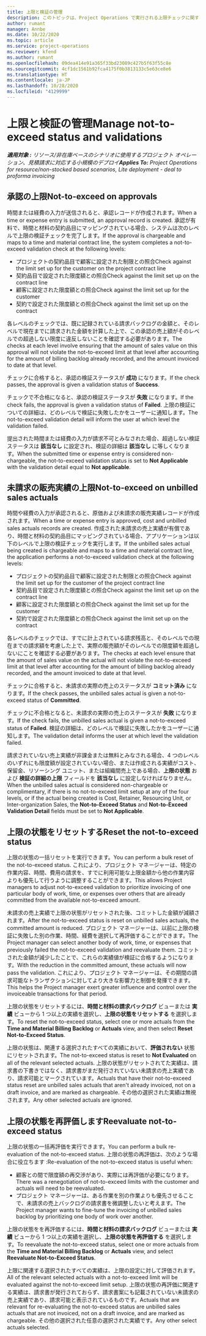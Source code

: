 ```yaml
---
title: 上限と検証の管理
description: このトピックは、Project Operations で実行される上限チェックに関する情報を提供します。
author: rumant
manager: Annbe
ms.date: 10/22/2020
ms.topic: article
ms.service: project-operations
ms.reviewer: kfend
ms.author: rumant
ms.openlocfilehash: 09dea414e91a365f33bd23089c427b5f63f55c8e
ms.sourcegitcommit: 4cf1dc1561b92fca4175f0b3813133c5e63ce8e6
ms.translationtype: HT
ms.contentlocale: ja-JP
ms.lasthandoff: 10/28/2020
ms.locfileid: "4129999"
---
```

# <a name="manage-not-to-exceed-status-and-validations"></a><span data-ttu-id="31cbe-103">上限と検証の管理</span><span class="sxs-lookup"><span data-stu-id="31cbe-103">Manage not-to-exceed status and validations</span></span> 

<span data-ttu-id="31cbe-104">_**適用対象 :** リソース/非在庫ベースのシナリオに使用するプロジェクト オペレーション、見積請求に対応する小規模のデプロイ_</span><span class="sxs-lookup"><span data-stu-id="31cbe-104">_**Applies To:** Project Operations for resource/non-stocked based scenarios, Lite deployment - deal to proforma invoicing_</span></span>

## <a name="not-to-exceed-on-approvals"></a><span data-ttu-id="31cbe-105">承認の上限</span><span class="sxs-lookup"><span data-stu-id="31cbe-105">Not-to-exceed on approvals</span></span>

<span data-ttu-id="31cbe-106">時間または経費の入力が送信されると、承認レコードが作成されます。</span><span class="sxs-lookup"><span data-stu-id="31cbe-106">When a time or expense entry is submitted, an approval record is created.</span></span> <span data-ttu-id="31cbe-107">承認が有料で、時間と材料の契約品目にマッピングされている場合、システムは次のレベルで上限の検証チェックを完了します。</span><span class="sxs-lookup"><span data-stu-id="31cbe-107">If the approval is chargeable and maps to a time and material contract line, the system completes a not-to-exceed validation check at the following levels:</span></span>

  - <span data-ttu-id="31cbe-108">プロジェクトの契約品目で顧客に設定された制限との照合</span><span class="sxs-lookup"><span data-stu-id="31cbe-108">Check against the limit set up for the customer on the project contract line</span></span>
  - <span data-ttu-id="31cbe-109">契約品目で設定された限度額との照合</span><span class="sxs-lookup"><span data-stu-id="31cbe-109">Check against the limit set up on the contract line</span></span>
  - <span data-ttu-id="31cbe-110">顧客に設定された限度額との照合</span><span class="sxs-lookup"><span data-stu-id="31cbe-110">Check against the limit set up for the customer</span></span>
  - <span data-ttu-id="31cbe-111">契約で設定された限度額との照合</span><span class="sxs-lookup"><span data-stu-id="31cbe-111">Check against the limit set up on the contract</span></span>

<span data-ttu-id="31cbe-112">各レベルのチェックでは、既に記録されている請求バックログの金額と、そのレベルで現在までに請求された金額を計算した上で、この承認の売上額がそのレベルでの超過しない限度に違反しないことを確認する必要があります。</span><span class="sxs-lookup"><span data-stu-id="31cbe-112">The checks at each level involve ensuring that the amount of sales value on this approval will not violate the not-to-exceed limit at that level after accounting for the amount of billing backlog already recorded, and the amount invoiced to date at that level.</span></span>

<span data-ttu-id="31cbe-113">チェックに合格すると、承認の検証ステータスが **成功** になります。</span><span class="sxs-lookup"><span data-stu-id="31cbe-113">If the check passes, the approval is given a validation status of **Success**.</span></span>

<span data-ttu-id="31cbe-114">チェックで不合格になると、承認の検証ステータスが **失敗** になります。</span><span class="sxs-lookup"><span data-stu-id="31cbe-114">If the check fails, the approval is given a validation status of **Failed**.</span></span> <span data-ttu-id="31cbe-115">上限の検証についての詳細は、どのレベルで検証に失敗したかをユーザーに通知します。</span><span class="sxs-lookup"><span data-stu-id="31cbe-115">The not-to-exceed validation detail will inform the user at which level the validation failed.</span></span>

<span data-ttu-id="31cbe-116">提出された時間または経費の入力が請求不可とみなされた場合、超過しない検証ステータスは **該当なし** に設定され、検証の詳細は **該当なし** に等しくなります。</span><span class="sxs-lookup"><span data-stu-id="31cbe-116">When the submitted time or expense entry is considered non-chargeable, the not-to-exceed validation status is set to **Not Applicable** with the validation detail equal to **Not applicable**.</span></span>

## <a name="not-to-exceed-on-unbilled-sales-actuals"></a><span data-ttu-id="31cbe-117">未請求の販売実績の上限</span><span class="sxs-lookup"><span data-stu-id="31cbe-117">Not-to-exceed on unbilled sales actuals</span></span>

<span data-ttu-id="31cbe-118">時間や経費の入力が承認されると、原価および未請求の販売実績レコードが作成されます。</span><span class="sxs-lookup"><span data-stu-id="31cbe-118">When a time or expense entry is approved, cost and unbilled sales actuals records are created.</span></span> <span data-ttu-id="31cbe-119">作成された未請求の売上実績が有償であり、時間と材料の契約品目にマッピングされている場合、アプリケーションは以下のレベルで上限の検証チェックを実行します。</span><span class="sxs-lookup"><span data-stu-id="31cbe-119">If the unbilled sales actual being created is chargeable and maps to a time and material contract line, the application performs a not-to-exceed validation check at the following levels:</span></span>

  - <span data-ttu-id="31cbe-120">プロジェクトの契約品目で顧客に設定された制限との照合</span><span class="sxs-lookup"><span data-stu-id="31cbe-120">Check against the limit set up for the customer of the project contract line</span></span>
  - <span data-ttu-id="31cbe-121">契約品目で設定された限度額との照合</span><span class="sxs-lookup"><span data-stu-id="31cbe-121">Check against the limit set up on the contract line</span></span>
  - <span data-ttu-id="31cbe-122">顧客に設定された限度額との照合</span><span class="sxs-lookup"><span data-stu-id="31cbe-122">Check against the limit set up for the customer</span></span>
  - <span data-ttu-id="31cbe-123">契約で設定された限度額との照合</span><span class="sxs-lookup"><span data-stu-id="31cbe-123">Check against the limit set up on the contract</span></span>

<span data-ttu-id="31cbe-124">各レベルのチェックでは、すでに計上されている請求残高と、そのレベルでの現在までの請求額を考慮した上で、実際の販売額がそのレベルでの限度額を超過しないにことを確認する必要があります。</span><span class="sxs-lookup"><span data-stu-id="31cbe-124">The checks at each level ensure that the amount of sales value on the actual will not violate the not-to-exceed limit at that level after accounting for the amount of billing backlog already recorded, and the amount invoiced to date at that level.</span></span>

<span data-ttu-id="31cbe-125">チェックに合格すると、未請求の実際の売上のステータスが **コミット済み** になります。</span><span class="sxs-lookup"><span data-stu-id="31cbe-125">If the check passes, the unbilled sales actual is given a not-to-exceed status of **Committed**.</span></span>

<span data-ttu-id="31cbe-126">チェックに不合格となると、未請求の実際の売上のステータスが **失敗** になります。</span><span class="sxs-lookup"><span data-stu-id="31cbe-126">If the check fails, the unbilled sales actual is given a not-to-exceed status of **Failed**.</span></span> <span data-ttu-id="31cbe-127">検証の詳細は、どのレベルで検証に失敗したかをユーザーに通知します。</span><span class="sxs-lookup"><span data-stu-id="31cbe-127">The validation detail informs the user at which level the validation failed.</span></span>

<span data-ttu-id="31cbe-128">請求されていない売上実績が非課金または無料とみなされる場合、4 つのレベルのいずれにも限度額が設定されていない場合、または作成される実績がコスト、保留金、リソーシング ユニット、または組織間売上である場合、**上限の状態** および **検証の詳細の上限** フィールドを **該当なし** に設定しなければなりません。</span><span class="sxs-lookup"><span data-stu-id="31cbe-128">When the unbilled sales actual is considered non-chargeable or complimentary, if there is no not-to-exceed limit setup at any of the four levels, or if the actual being created is Cost, Retainer, Resourcing Unit, or Inter-organization Sales, the **Not-to-Exceed Status** and **Not-to-Exceed Validation Detail** fields must be set to **Not Applicable**.</span></span>

## <a name="reset-the-not-to-exceed-status"></a><span data-ttu-id="31cbe-129">上限の状態をリセットする</span><span class="sxs-lookup"><span data-stu-id="31cbe-129">Reset the not-to-exceed status</span></span>

<span data-ttu-id="31cbe-130">上限の状態の一括リセットを実行できます。</span><span class="sxs-lookup"><span data-stu-id="31cbe-130">You can perform a bulk reset of the not-to-exceed status.</span></span> <span data-ttu-id="31cbe-131">これにより、プロジェクト マネージャーは、特定の作業内容、時間、費用の請求を、すでに利用可能な上限金額から他の作業内容よりも優先して行うように調整することができます。</span><span class="sxs-lookup"><span data-stu-id="31cbe-131">This allows Project managers to adjust not-to-exceed validation to prioritize invoicing of one particular body of work, time, or expenses over others that are already committed from the available not-to-exceed amount.</span></span>

<span data-ttu-id="31cbe-132">未請求の売上実績で上限の状態がリセットされた後、コミットした金額が減額されます。</span><span class="sxs-lookup"><span data-stu-id="31cbe-132">After the not-to-exceed status is reset on unbilled sales actuals, the committed amount is reduced.</span></span> <span data-ttu-id="31cbe-133">プロジェクト マネージャーは、以前に上限の検証に失敗した別の作業、時間、経費を選択して再評価することができます。</span><span class="sxs-lookup"><span data-stu-id="31cbe-133">The Project manager can select another body of work, time, or expenses that previously failed the not-to-exceed validation and reevaluate them.</span></span> <span data-ttu-id="31cbe-134">コミットされた金額が減少したことで、これらの実績値が検証に合格するようになります。</span><span class="sxs-lookup"><span data-stu-id="31cbe-134">With the reduction in the committed amount, these actuals will now pass the validation.</span></span> <span data-ttu-id="31cbe-135">これにより、プロジェクト マネージャーは、その期間の請求可能なトランザクションに対してより大きな影響力と制御を発揮できます。</span><span class="sxs-lookup"><span data-stu-id="31cbe-135">This helps the Project manager exert greater influence and control over the invoiceable transactions for that period.</span></span>

<span data-ttu-id="31cbe-136">上限の状態をリセットするには、**時間と材料の請求バックログ** ビューまたは **実績** ビューから 1 つ以上の実績を選択し、**上限の状態をリセットする** を選択します。</span><span class="sxs-lookup"><span data-stu-id="31cbe-136">To reset the not-to-exceed status, select one or more actuals from the **Time and Material Billing Backlog** or **Actuals** view, and then select **Reset Not-to-Exceed Status**.</span></span>

<span data-ttu-id="31cbe-137">上限の状態は、関連する選択されたすべての実績において、**評価されない** 状態にリセットされます。</span><span class="sxs-lookup"><span data-stu-id="31cbe-137">The not-to-exceed status is reset to **Not Evaluated** on all of the relevant selected actuals.</span></span> <span data-ttu-id="31cbe-138">上限の状態がリセットされてた実績は、請求書の下書きではなく、請求書がまだ発行されていない未請求の売上実績であり、請求可能とマークされています。</span><span class="sxs-lookup"><span data-stu-id="31cbe-138">Actuals that have their not-to-exceed status reset are unbilled sales actuals that aren't already invoiced, not on a draft invoice, and are marked as chargeable.</span></span> <span data-ttu-id="31cbe-139">その他の選択された実績は無視されます。</span><span class="sxs-lookup"><span data-stu-id="31cbe-139">Any other selected actuals are ignored.</span></span>

## <a name="reevaluate-not-to-exceed-status"></a><span data-ttu-id="31cbe-140">上限の状態を再評価します</span><span class="sxs-lookup"><span data-stu-id="31cbe-140">Reevaluate not-to-exceed status</span></span>

<span data-ttu-id="31cbe-141">上限の状態の一括再評価を実行できます。</span><span class="sxs-lookup"><span data-stu-id="31cbe-141">You can perform a bulk re-evaluation of the not-to-exceed status.</span></span> <span data-ttu-id="31cbe-142">上限の状態の再評価は、次のような場合に役立ちます :</span><span class="sxs-lookup"><span data-stu-id="31cbe-142">Re-evaluation of the not-to-exceed status is useful when:</span></span>

  - <span data-ttu-id="31cbe-143">顧客との間で限度額の再交渉があり、実際には再評価が必要になります。</span><span class="sxs-lookup"><span data-stu-id="31cbe-143">There was a renegotiation of not-to-exceed limits with the customer and actuals will need to be reevaluated.</span></span>
  - <span data-ttu-id="31cbe-144">プロジェクト マネージャーは、ある作業を別の作業よりも優先させることで、未請求の売上バックログの請求書を微調整したいと考えます。</span><span class="sxs-lookup"><span data-stu-id="31cbe-144">The Project manager wants to fine-tune the invoicing of unbilled sales backlog by prioritizing one body of work over another.</span></span>

<span data-ttu-id="31cbe-145">上限の状態をを再評価するには、**時間と材料の請求バックログ** ビューまたは **実績** ビューから 1 つ以上の実績を選択し、**上限の状態を再評価する** を選択します。</span><span class="sxs-lookup"><span data-stu-id="31cbe-145">To reevaluate the not-to-exceed status, select one or more actuals from the **Time and Material Billing Backlog** or **Actuals** view, and select **Reevaluate Not-to-Exceed Status**.</span></span>

<span data-ttu-id="31cbe-146">上限に関連する選択されたすべての実績は、上限の設定に対して評価されます。</span><span class="sxs-lookup"><span data-stu-id="31cbe-146">All of the relevant selected actuals with a not-to-exceed limit will be evaluated against the not-to-exceed limit setup.</span></span> <span data-ttu-id="31cbe-147">上限の状態の再評価に関連する実績は、請求書が発行されておらず、請求書案にも記載されていない未請求の売上実績であり、請求可能と表示されているものです。</span><span class="sxs-lookup"><span data-stu-id="31cbe-147">Actuals that are relevant for re-evaluating the not-to-exceed status are unbilled sales actuals that are not invoiced, not on a draft invoice, and are marked as chargeable.</span></span> <span data-ttu-id="31cbe-148">その他の選択された任意の選択された実績です。</span><span class="sxs-lookup"><span data-stu-id="31cbe-148">Any other select actuals selected.</span></span>
